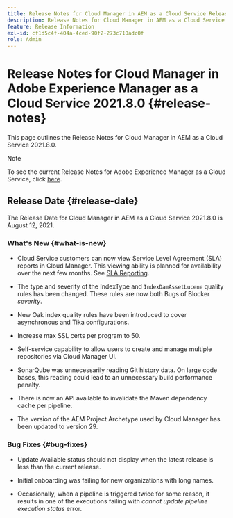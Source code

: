 ```yaml
---
title: Release Notes for Cloud Manager in AEM as a Cloud Service Release 2021.8.0
description: Release Notes for Cloud Manager in AEM as a Cloud Service Release 2021.8.0
feature: Release Information
exl-id: cf1d5c4f-404a-4ced-90f2-273c710adc0f
role: Admin
---
```

# Release Notes for Cloud Manager in Adobe Experience Manager as a Cloud Service 2021.8.0 {#release-notes}

This page outlines the Release Notes for Cloud Manager in AEM as a Cloud Service 2021.8.0.

>[!NOTE]
>To see the current Release Notes for Adobe Experience Manager as a Cloud Service, click [here](https://experienceleague.adobe.com/docs/experience-manager-cloud-service/content/release-notes/release-notes/release-notes-current.html).

## Release Date {#release-date}

The Release Date for Cloud Manager in AEM as a Cloud Service 2021.8.0 is August 12, 2021.

### What's New {#what-is-new}

* Cloud Service customers can now view Service Level Agreement (SLA) reports in Cloud Manager. This viewing ability is planned for availability over the next few months.
   See [SLA Reporting](https://experienceleague.adobe.com/docs/experience-manager-cloud-service/content/implementing/using-cloud-manager/sla-reporting.html).

* The type and severity of the IndexType and `IndexDamAssetLucene` quality rules has been changed. These rules are now both Bugs of Blocker *severity*.

* New Oak index quality rules have been introduced to cover asynchronous and Tika configurations.

* Increase max SSL certs per program to 50.

* Self-service capability to allow users to create and manage multiple repositories via Cloud Manager UI.

* SonarQube was unnecessarily reading Git history data. On large code bases, this reading could lead to an unnecessary build performance penalty.

* There is now an API available to invalidate the Maven dependency cache per pipeline.
 
* The version of the AEM Project Archetype used by Cloud Manager has been updated to version 29. 

### Bug Fixes {#bug-fixes}

* Update Available status should not display when the latest release is less than the current release.

* Initial onboarding was failing for new organizations with long names.

* Occasionally, when a pipeline is triggered twice for some reason, it results in one of the executions failing with *cannot update pipeline execution status* error.
